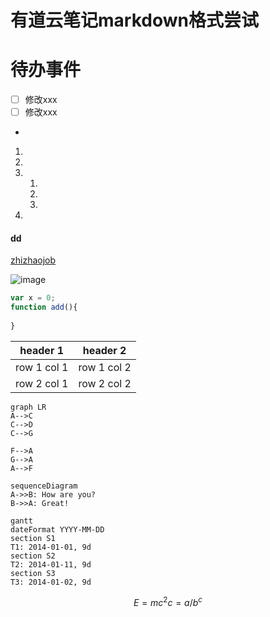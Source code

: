 # 有道云笔记markdown格式尝试


# 待办事件
- [ ] 修改xxx
- [ ] 修改xxx
- 
1. 
2.
3. 
    1. 
    2. 
    3. 
4. 

#### dd
[zhizhaojob](http://www.zhizhaow.com/)

![image](http://note.youdao.com/favicon.ico)


```javascript
var x = 0;
function add(){
    
}
```


header 1 | header 2
---|---
row 1 col 1 | row 1 col 2
row 2 col 1 | row 2 col 2



```
graph LR
A-->C
C-->D
C-->G

F-->A
G-->A
A-->F
```


```
sequenceDiagram
A->>B: How are you?
B->>A: Great!
```



```
gantt
dateFormat YYYY-MM-DD
section S1
T1: 2014-01-01, 9d
section S2
T2: 2014-01-11, 9d
section S3
T3: 2014-01-02, 9d
```


```math
E = mc^2

c = a/b^c
```
